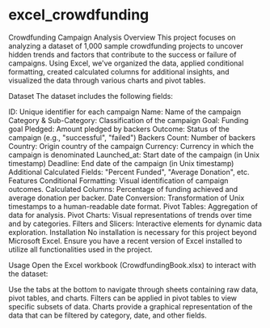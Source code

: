 # excel_crowdfunding

Crowdfunding Campaign Analysis
Overview
This project focuses on analyzing a dataset of 1,000 sample crowdfunding projects to uncover hidden trends and factors that contribute to the success or failure of campaigns. Using Excel, we've organized the data, applied conditional formatting, created calculated columns for additional insights, and visualized the data through various charts and pivot tables.

Dataset
The dataset includes the following fields:

ID: Unique identifier for each campaign
Name: Name of the campaign
Category & Sub-Category: Classification of the campaign
Goal: Funding goal
Pledged: Amount pledged by backers
Outcome: Status of the campaign (e.g., "successful", "failed")
Backers Count: Number of backers
Country: Origin country of the campaign
Currency: Currency in which the campaign is denominated
Launched_at: Start date of the campaign (in Unix timestamp)
Deadline: End date of the campaign (in Unix timestamp)
Additional Calculated Fields: "Percent Funded", "Average Donation", etc.
Features
Conditional Formatting: Visual identification of campaign outcomes.
Calculated Columns: Percentage of funding achieved and average donation per backer.
Date Conversion: Transformation of Unix timestamps to a human-readable date format.
Pivot Tables: Aggregation of data for analysis.
Pivot Charts: Visual representations of trends over time and by categories.
Filters and Slicers: Interactive elements for dynamic data exploration.
Installation
No installation is necessary for this project beyond Microsoft Excel. Ensure you have a recent version of Excel installed to utilize all functionalities used in the project.

Usage
Open the Excel workbook (CrowdfundingBook.xlsx) to interact with the dataset:

Use the tabs at the bottom to navigate through sheets containing raw data, pivot tables, and charts.
Filters can be applied in pivot tables to view specific subsets of data.
Charts provide a graphical representation of the data that can be filtered by category, date, and other fields.
